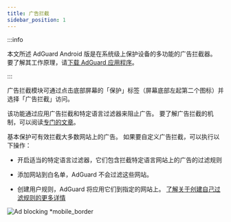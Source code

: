 ```yaml
---
title: 广告拦截
sidebar_position: 1
---
```


:::info

本文所述 AdGuard Android 版是在系统级上保护设备的多功能的广告拦截器。 要了解其工作原理，请[下载 AdGuard 应用程序](https://agrd.io/download-kb-adblock)。

:::

广告拦截模块可通过点击底部屏幕的「保护」标签（屏幕底部左起第二个图标）并选择「广告拦截」访问。

该功能通过应用广告拦截和特定语言过滤器来阻止广告。 要了解广告拦截的机制，可以阅读[专门的文章](/general/ad-filtering/how-ad-blocking-works)。

基本保护可有效拦截大多数网站上的广告。 如果要自定义广告拦截，可以执行以下操作：

- 开启适当的特定语言过滤器，它们包含拦截特定语言网站上的广告的过滤规则

- 添加网站到白名单，AdGuard 不会过滤这些网站。

- 创建用户规则，AdGuard 将应用它们到指定的网站上。 [了解关于创建自己过滤规则的更多详情](/general/ad-filtering/create-own-filters)

![Ad blocking \*mobile_border](https://cdn.adtidy.org/blog/new/o44x5ad_blocking.png)
